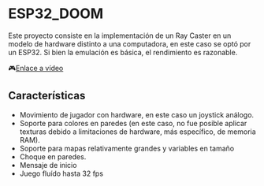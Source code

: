 # ESP32_DOOM
Este proyecto consiste en la implementación de un Ray Caster en un modelo de hardware distinto a una computadora, en este caso se optó por un ESP32. Si bien la emulación es básica, el rendimiento es razonable.

🎮[Enlace a vídeo](https://youtu.be/Rxajo1vz0Eo)

## Características
* Movimiento de jugador con hardware, en este caso un joystick análogo.
* Soporte para colores en paredes (en este caso, no fue posible aplicar texturas debido a limitaciones de hardware, más específico, de memoria RAM).
* Soporte para mapas relativamente grandes y variables en tamaño
* Choque en paredes.
* Mensaje de inicio
* Juego fluído hasta 32 fps

